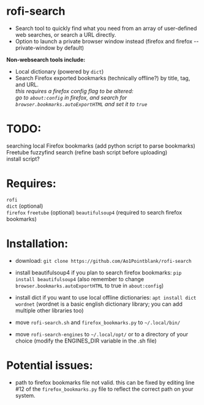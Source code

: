 # rofi-search
- Search tool to quickly find what you need from an array of user-defined web searches, or search a URL directly.
- Option to launch a private browser window instead (firefox and firefox --private-window by default)

**Non-websearch tools include:**
- Local dictionary (powered by ``dict``)
- Search Firefox exported bookmarks (technically offline?) by title, tag, and URL.  
  *this requires a firefox config flag to be altered:  
  go to ``about:config`` in firefox, and search for ``browser.bookmarks.autoExportHTML`` and set it to ``true``*  

# TODO:
searching local Firefox bookmarks (add python script to parse bookmarks)   
Freetube fuzzyfind search (refine bash script before uploading)   
install script? 

# Requires:
``rofi``  
``dict`` (optional)  
``firefox``
``freetube`` (optional)
``beautifulsoup4`` (required to search firefox bookmarks)

# Installation:
- download: ``git clone https://github.com/Ao1Pointblank/rofi-search``

- install beautifulsoup4 if you plan to search firefox bookmarks: ``pip install beautifulsoup4`` (also remember to change ``browser.bookmarks.autoExportHTML`` to true in ``about:config``)

- install dict if you want to use local offline dictionaries: ``apt install dict wordnet`` (wordnet is a basic english dictionary library; you can add multiple other libraries too)

- move ``rofi-search.sh`` and ``firefox_bookmarks.py`` to ``~/.local/bin/`` 

- move ``rofi-search-engines`` to ``~/.local/opt/`` or to a directory of your choice (modify the ENGINES_DIR variable in the .sh file)

# Potential issues:
- path to firefox bookmarks file not valid. this can be fixed by editing line #12 of the ``firefox_bookmarks.py`` file to reflect the correct path on your system.
